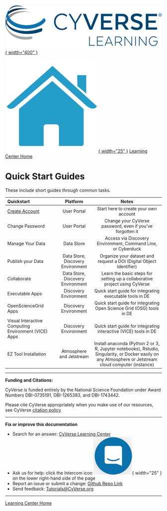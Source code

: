 [![!CyVerse Learning Center](assets/cyverse_learning.png "CyVerse Learning Center"){ width="400" }](https://learning.cyverse.org)

[![!Learning Home](assets/homeicon.png "Home"){ width="25" }](https://learning.cyverse.org) [Learning Center Home](http://learning.cyverse.org/)

# Quick Start Guides

These include short guides through common tasks.

| Quickstart | Platform | Notes |
|:-----------|:--------:|:-----:|
| [Create Account](http://learning.cyverse.org/projects/cyverse-account-creation-quickstart) | User Portal | Start here to create your own account |
| Change Password | User Portal | Change your CyVerse password, even if you\'ve forgotten it |
| Manage Your Data | Data Store | Access via Discovery Environment, Command Line, or Cyberduck |
| Publish your Data | Data Store, Discovery Environment | Organize your dataset and request a DOI (Digital Object Identifier) |
| Collaborate | Data Store, Discovery Environment | Learn the basic steps for setting up a collaborative project using CyVerse |
| Executable Apps | Discovery Environment | Quick start guide for integrating executable tools in DE |
| OpenScienceGrid Apps | Discovery Environment | Quick start guide for integrating Open Science Grid (OSG) tools in DE |
| Visual Interactive Computing Environment (VICE) Apps | Discovery Environment | Quick start guide for integrating interactive (VICE) tools in DE |
| EZ Tool Installation | Atmosphere and Jetstream  | Install anaconda (Python 2 or 3, R, Jupyter notebooks), Rstudio, Singularity, or Docker easily on any Atmosphere or Jetstream cloud computer (instance) |

------------------------------------------------------------------------

**Funding and Citations:**

CyVerse is funded entirely by the National Science Foundation under
Award Numbers DBI-0735191, DBI-1265383, and DBI-1743442.

Please cite CyVerse appropriately when you make use of our resources,
see CyVerse [citation policy](http://www.cyverse.org/acknowledge-cite-cyverse)

-----------------------------------------------------------------------

**Fix or improve this documentation**

  - Search for an answer:
     [CyVerse Learning Center](https://learning.cyverse.org)
  - Ask us for help:
    click the Intercom icon ![Intercom](assets/intercom.png){ width="25" } on the lower right-hand side of the page
  - Report an issue or submit a change:
    [Github Repo Link](https://github.com/cyverse-learning-materials/)
  - Send feedback: <Tutorials@CyVerse.org>
  
------------------------------------------------------------------------

[Learning Center Home](http://learning.cyverse.org/)
